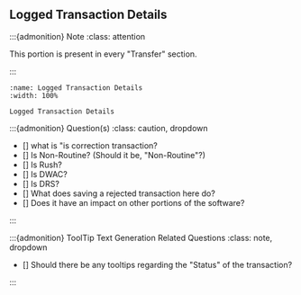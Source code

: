 
## Logged Transaction Details


:::{admonition} Note
:class: attention

This portion is present in every "Transfer" section.

:::





```{figure} ../../_static/solo_app/Transfer/Logged_Transaction_Details.png
:name: Logged Transaction Details
:width: 100%

Logged Transaction Details
```



:::{admonition} Question(s)
:class: caution, dropdown

- [] what is "is correction transaction?
- [] Is Non-Routine? (Should it be, "Non-Routine"?)
- [] Is Rush? 
- [] Is DWAC?
- [] Is DRS?
- [] What does saving a rejected transaction here do?
 - [] Does it have an impact on other portions of the software? 


:::

:::{admonition} ToolTip Text Generation Related Questions
:class: note, dropdown

- [] Should there be any tooltips regarding the "Status" of the transaction?


:::

